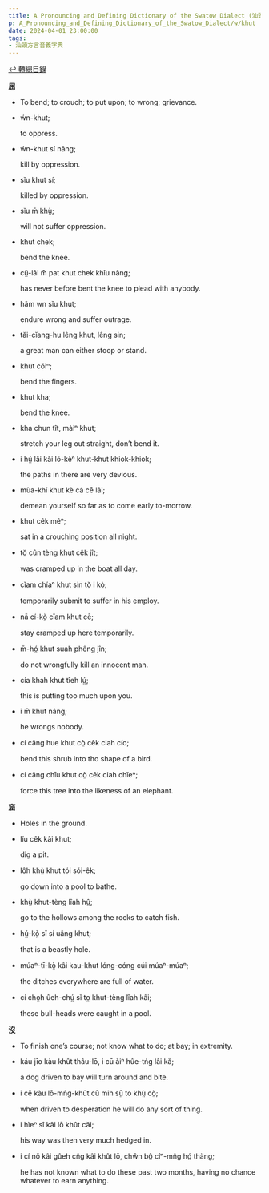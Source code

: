```yaml
---
title: A Pronouncing and Defining Dictionary of the Swatow Dialect (汕頭方言音義字典) / khut
p: A_Pronouncing_and_Defining_Dictionary_of_the_Swatow_Dialect/w/khut
date: 2024-04-01 23:00:00
tags: 
- 汕頭方言音義字典
---
```


[↩️ 轉總目錄](/A_Pronouncing_and_Defining_Dictionary_of_the_Swatow_Dialect)


**屈**
- To bend; to crouch; to put upon; to wrong; grievance.

- ẃn-khut;

  to oppress.

- ẃn-khut sí nâng;

  kill by oppression.

- sĭu khut sí;

  killed by oppression.

- sĭu m̄ khṳ̀;

  will not suffer oppression.

- khut chek;

  bend the knee.

- cṳ̆-lâi m̄ pat khut chek khîu nâng;

  has never before bent the knee to plead with anybody.

- hâm wn sĭu khut;

  endure wrong and suffer outrage.

- tăi-cĭang-hu lêng khut, lêng sin;

  a great man can either stoop or stand.

- khut cóiⁿ;

  bend the fingers.

- khut kha;

  bend the knee.

- kha chun tît, màiⁿ khut;

  stretch your leg out straight, don’t bend it.

- i hṳ́ lăi kâi lō-kèⁿ khut-khut khiok-khiok;

  the paths in there are very devious.

- mùa-khí khut kè cá cē lâi;

  demean yourself so far as to come early to-morrow.

- khut cêk mêⁿ;

  sat in a crouching position all night.

- tŏ̤ cûn tèng khut cêk jît;

  was cramped up in the boat all day.

- cĭam chíaⁿ khut sin tŏ̤ i kò̤;

  temporarily submit to suffer in his employ.

- nā cí-kò̤ cĭam khut cē;

  stay cramped up here temporarily.

- m̄-hó̤ khut suah phêng jîn;

  do not wrongfully kill an innocent man.

- cía khah khut tîeh lṳ́;

  this is putting too much upon you.

- i m̄ khut nâng;

  he wrongs nobody.

- cí câng hue khut cò̤ cêk ciah cío;

  bend this shrub into tho shape of a bird.

- cí câng chīu khut cò̤ cêk ciah chĭeⁿ;

  force this tree into the likeness of an elephant.

**窟**
- Holes in the ground.

- líu cêk kâi khut;

  dig a pit.

- lô̤h khṳ̀ khut tói sói-êk;

  go down into a pool to bathe.

- khṳ̀ khut-tèng lîah hṳ̂;

  go to the hollows among the rocks to catch fish.

- hṳ́-kò̤ sĭ sí uâng khut;

  that is a beastly hole.

- múaⁿ-tī-kò̤ kâi kau-khut lóng-cóng cúi múaⁿ-múaⁿ;

  the ditches everywhere are full of water.

- cí cho̤h ûeh-chṳ́ sĭ to̤ khut-tèng lîah kâi;

  these bull-heads were caught in a pool.

**沒**
- To finish one’s course; not know what to do; at bay; in extremity.

- káu jīo kàu khût thâu-lō, i cū àiⁿ hûe-tńg lâi kă;

  a dog driven to bay will turn around and bite.

- i cē kàu lō-mn̂g-khût cū mih sṳ̄ to khṳ̀ cò̤;

  when driven to desperation he will do any sort of thing.

- i hìeⁿ sî kâi lō khût căi;

  his way was then very much hedged in.

- i cí nŏ kâi gûeh cn̂g kâi khût lō, chŵn bô̤ cîⁿ-mn̂g hó̤ thàng;

  he has not known what to do these past two months, having no chance whatever to earn anything.